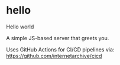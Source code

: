 # hello
Hello world

A simple JS-based server that greets you.

Uses GitHub Actions for CI/CD pipelines via:
https://github.com/internetarchive/cicd










